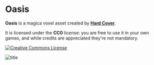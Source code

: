 # Oasis

**Oasis** is a magica voxel asset created by **[Hard Cover](https://twitter.com/Hard_Cover)**.

It is licensed under the **CC0** license: you are free to use it in your own games, and while credits are appreciated they're not mandatory.

<a rel="license" href="http://creativecommons.org/publicdomain/zero/1.0/">
  <img alt="Creative Commons License" style="border-width:0" src="https://licensebuttons.net/l/publicdomain/88x31.png" />
</a>

![title](https://raw.githubusercontent.com/Phyronnaz/VoxelAssets/master/Oasis/Screenshot.jpg)